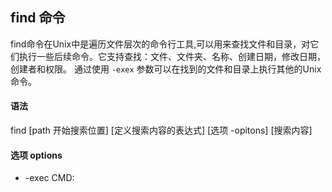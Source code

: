 ## find 命令 ##

find命令在Unix中是遍历文件层次的命令行工具,可以用来查找文件和目录，对它们执行一些后续命令。它支持查找：文件、文件夹、名称、创建日期，修改日期，创建者和权限。 通过使用 `-exex` 参数可以在找到的文件和目录上执行其他的Unix命令。

#### 语法 ####

find [path 开始搜索位置] [定义搜索内容的表达式] [选项 -opitons] [搜索内容]

#### 选项 options ####

* -exec CMD: 



